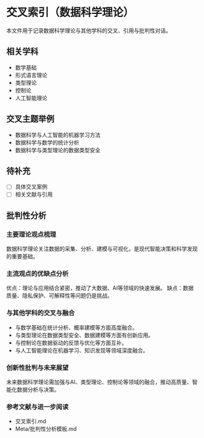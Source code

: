 # 交叉索引（数据科学理论）

本文件用于记录数据科学理论与其他学科的交叉、引用与批判性对话。

## 相关学科

- 数学基础
- 形式语言理论
- 类型理论
- 控制论
- 人工智能理论

## 交叉主题举例

- 数据科学与人工智能的机器学习方法
- 数据科学与数学的统计分析
- 数据科学与类型理论的数据类型安全

## 待补充

- [ ] 具体交叉案例
- [ ] 相关文献与引用

## 批判性分析

### 主要理论观点梳理
数据科学理论关注数据的采集、分析、建模与可视化，是现代智能决策和科学发现的重要基础。

### 主流观点的优缺点分析
优点：理论与应用结合紧密，推动了大数据、AI等领域的快速发展。
缺点：数据质量、隐私保护、可解释性等问题仍是挑战。

### 与其他学科的交叉与融合
- 与数学基础在统计分析、概率建模等方面高度融合。
- 与类型理论在数据类型安全、数据建模等方面有创新应用。
- 与控制论在数据驱动的反馈与优化等方面互补。
- 与人工智能理论在机器学习、知识发现等领域深度融合。

### 创新性批判与未来展望
未来数据科学理论需加强与AI、类型理论、控制论等领域的融合，推动高质量、智能化数据分析与决策。

### 参考文献与进一步阅读
- 交叉索引.md
- Meta/批判性分析模板.md
